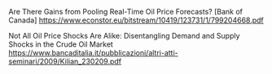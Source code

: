 Are There Gains from Pooling Real-Time Oil Price Forecasts? [Bank of Canada]
https://www.econstor.eu/bitstream/10419/123731/1/799204668.pdf

Not All Oil Price Shocks Are Alike: Disentangling Demand and Supply Shocks in the Crude Oil Market 
https://www.bancaditalia.it/pubblicazioni/altri-atti-seminari/2009/Kilian_230209.pdf
